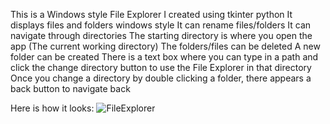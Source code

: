 This is a Windows style File Explorer I created using tkinter python
It displays files and folders windows style
It can rename files/folders
It can navigate through directories
The starting directory is where you open the app (The current working directory)
The folders/files can be deleted
A new folder can be created
There is a text box where you can type in a path and click the change directory button to use the File Explorer in that directory
Once you change a directory by double clicking a folder, there appears a back button to navigate back

Here is how it looks:
![FileExplorer](https://github.com/AakaashShroff/Python-Tkinter-FileExplorer/assets/157362680/915587fb-1432-4e51-959b-14c166969286)
